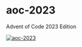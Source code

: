 # aoc-2023
Advent of Code 2023 Edition

[![aoc-2023](https://github.com/lloydlobo/aoc-2023/assets/76430758/3e493635-fe4e-4e2b-8988-e0c1c98f97d1)](https://github.com/lloydlobo/aoc-2023/files/13627455/aoc-2023.pdf)
